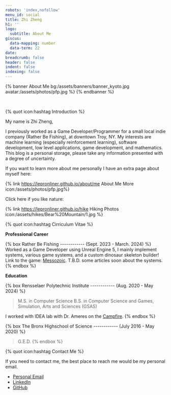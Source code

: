 ```yaml
---
robots: 'index,nofollow'
menu_id: social
title: Zhi Zheng
h1: ''
logo:
  subtitle: About Me
giscus:
  data-mapping: number
  data-term: 22
date: 
breadcrumb: false
header: false
indent: false
indexing: false
---
```


{% banner About Me bg:/assets/banners/banner_kyoto.jpg avatar:/assets/photos/pfp.jpg %}
{% endbanner %}

<br>

{% quot icon:hashtag Introduction %}

My name is Zhi Zheng, 

I previously worked as a Game Developer/Programmer for a small local indie company (Rather Be Fishing), at downtown Troy, NY. My interests are machine learning (especially reinforcement learning), software development, low level applications, game development, and mathematics. This blog is a personal storage, please take any information presented with a degree of uncertainty.

If you want to learn more about me personally I have an extra page about myself here:

{% link https://lepronliner.github.io/about/me About Me More icon:/assets/photos/pfp.jpg%}

Click here if you like nature:

{% link https://lepronliner.github.io/hike Hiking Photos icon:/assets/hikes/Bear%20Mountain/1.jpg %}

{% quot icon:hashtag Cirriculum Vitae %}

**Professional Career**

{% box Rather Be Fishing ------------ (Sept. 2023 - March. 2024) %} 
Worked as a Game Developer using Unreal Engine 5, I mainly implement systems, various game systems, and a custom dinosaur skeleton builder! Link to the game: [Messozoic](https://ratherbefishing.itch.io/messozoic). T.B.D. some articles soon about the systems.
{% endbox %}

**Education**

{% box Rensselaer Polytechnic Institute ------------ (Aug. 2020 - May 2024) %} 
> M.S. in Computer Science 
> B.S. in Computer Science and Games, Simulation, Arts and Sciences (GSAS)

I worked with IDEA lab with Dr. Ameres on the [Campfire](https://empac.rpi.edu/program/research/campfire).
{% endbox %}


{% box The Bronx Highschool of Science ------------ (July 2016 - May 2020) %} 
> G.E.D.
{% endbox %}

{% quot icon:hashtag Contact Me %}

If you need to contact me, the best place to reach me would be my personal email.

- [Personal Email](mailto:zhizheng835@gmail.com)
- [LinkedIn](https://www.linkedin.com/in/zhizheng1/)
- [GitHub](https://github.com/LepronlineR)